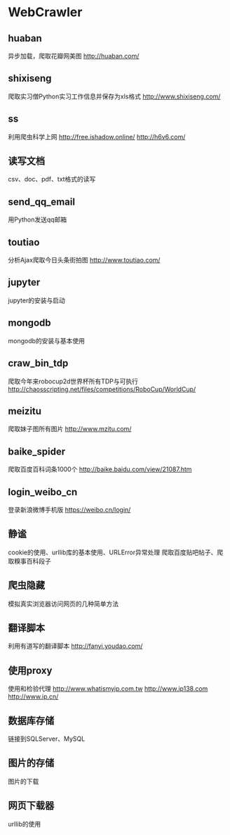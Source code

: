 # WebCrawler

## huaban
异步加载，爬取花瓣网美图 http://huaban.com/

## shixiseng
爬取实习僧Python实习工作信息并保存为xls格式  http://www.shixiseng.com/

## ss
利用爬虫科学上网  http://free.ishadow.online/  http://h6v6.com/

## 读写文档
csv、doc、pdf、txt格式的读写

## send_qq_email
用Python发送qq邮箱

## toutiao
分析Ajax爬取今日头条街拍图  http://www.toutiao.com/

## jupyter
jupyter的安装与启动

## mongodb
mongodb的安装与基本使用

## craw_bin_tdp
爬取今年来robocup2d世界杯所有TDP与可执行  http://chaosscripting.net/files/competitions/RoboCup/WorldCup/

## meizitu
爬取妹子图所有图片 http://www.mzitu.com/

## baike_spider
爬取百度百科词条1000个 http://baike.baidu.com/view/21087.htm

## login_weibo_cn
登录新浪微博手机版  https://weibo.cn/login/

## 静谧
cookie的使用、urllib库的基本使用、URLError异常处理
爬取百度贴吧帖子、爬取糗事百科段子

## 爬虫隐藏
模拟真实浏览器访问网页的几种简单方法

## 翻译脚本
利用有道写的翻译脚本 http://fanyi.youdao.com/

## 使用proxy
使用和检验代理
http://www.whatismyip.com.tw
http://www.ip138.com
http://www.ip.cn/

## 数据库存储
链接到SQLServer、MySQL

## 图片的存储
图片的下载

## 网页下载器
urllib的使用
